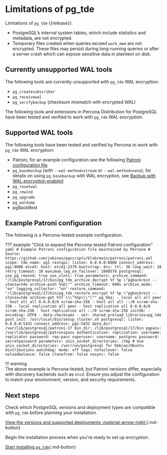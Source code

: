 # Limitations of pg_tde

Limitations of `pg_tde` {{release}}:

* PostgreSQL’s internal system tables, which include statistics and metadata, are not encrypted.
* Temporary files created when queries exceed `work_mem` are not encrypted. These files may persist during long-running queries or after a server crash which can expose sensitive data in plaintext on disk.

## Currently unsupported WAL tools

The following tools are currently unsupported with `pg_tde` WAL encryption:

* `pg_createsubscriber`
* `pg_receivewal`
* `pg_verifybackup` (checksum mismatch with encrypted WAL)

The following tools and extensions in Percona Distribution for PostgreSQL have been tested and verified to work with `pg_tde` WAL encryption:

## Supported WAL tools

The following tools have been tested and verified by Percona to work with `pg_tde` WAL encryption:

* Patroni, for an example configuration see the following [Patroni configuration file](#example-patroni-configuration)
* `pg_basebackup` (with `--wal-method=stream` or `--wal-method=none`), for details on using `pg_basebackup` with WAL encryption, see [Backup with WAL encryption enabled](../how-to/backup-wal-enabled.md)
* `pg_resetwal`
* `pg_rewind`
* `pg_upgrade`
* `pg_waldump`
* pgBackRest

## Example Patroni configuration

The following is a Percona-tested example configuration.

??? example "Click to expand the Percona-tested Patroni configuration"
    ```yaml
    # Example Patroni configuration file maintained by Percona
    # Source: https://github.com/jobinau/pgscripts/blob/main/patroni/patroni.yml
    scope: tde
    name: pg1
    restapi:
      listen: 0.0.0.0:8008
      connect_address: pg1:8008
    etcd3:
      host: etcd1:2379
    bootstrap:
      dcs:
        ttl: 30
        loop_wait: 10
        retry_timeout: 10
        maximum_lag_on_failover: 1048576
        postgresql:
          use_pg_rewind: true
          use_slots: true
          parameters:
            archive_command: "/lib/postgresql/17/bin/pg_tde_archive_decrypt %f %p \"pgbackrest --stanza=tde archive-push %%p\""
            archive_timeout: 600s
            archive_mode: "on"
            logging_collector: "on"
            restore_command: "/lib/postgresql/17/bin/pg_tde_restore_encrypt %f %p \"pgbackrest --stanza=tde archive-get %%f \\\"%%p\\\"\""
          pg_hba:
            - local all all peer
            - host all all 0.0.0.0/0 scram-sha-256
            - host all all ::/0 scram-sha-256
            - local replication all peer
            - host replication all 0.0.0.0/0 scram-sha-256
            - host replication all ::/0 scram-sha-256
      initdb:
        - encoding: UTF8
        - data-checksums
        - set: shared_preload_libraries=pg_tde
      post_init: /usr/local/bin/setup_cluster.sh
    postgresql:
      listen: 0.0.0.0:5432
      connect_address: pg1:5432
      data_dir: /var/lib/postgresql/patroni-17
      bin_dir: /lib/postgresql/17/bin
      pgpass: /var/lib/postgresql/patronipass
      authentication:
        replication:
          username: replicator
          password: rep-pass
        superuser:
          username: postgres
          password: secretpassword
      parameters:
        unix_socket_directories: /tmp
        # Use unix_socket_directories: /var/run/postgresql for Debian/Ubuntu distributions
    watchdog:
      mode: off
    tags:
      nofailover: false
      noloadbalance: false
      clonefrom: false
      nosync: false
    ```

!!! warning  
    The above example is Percona-tested, but Patroni versions differ, especially with discovery backends such as `etcd`. Ensure you adjust the configuration to match your environment, version, and security requirements.

## Next steps

Check which PostgreSQL versions and deployment types are compatible with `pg_tde` before planning your installation.

[View the versions and supported deployments :material-arrow-right:](supported-versions.md){.md-button}

Begin the installation process when you're ready to set up encryption.

[Start installing `pg_tde`](../install.md){.md-button}
